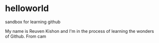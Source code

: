 # helloworld
sandbox for learning github

My name is Reuven Kishon and I'm in the process of learning the wonders of Github.
From cam
